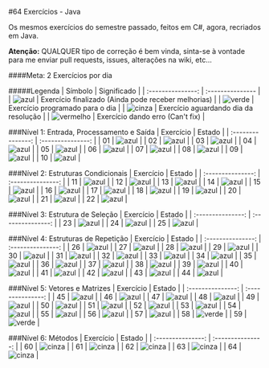 #64 Exercícios - Java


Os mesmos exercícios do semestre passado, feitos em C#, agora, recriados em Java.

**Atenção:** QUALQUER tipo de correção é bem vinda, sinta-se à vontade para me enviar pull requests, issues, alterações na wiki, etc...

####Meta: 2 Exercícios por dia




#####Legenda
| Símbolo  | Significado |
| :---------------: | :--------------- |
| ![azul](https://cloud.githubusercontent.com/assets/5847145'/'6166115/634f3374-b294-11e4-85e2-b5483081ddcf.png) | Exercício finalizado (Ainda pode receber melhorias) |
| ![verde](https://cloud.githubusercontent.com/assets/5847145/6166114/634c06b8-b294-11e4-98f3-bf758d351465.png) | Exercício programado para o dia |
| ![cinza](https://cloud.githubusercontent.com/assets/5847145/6166112/63047c8a-b294-11e4-9333-3071910c11d2.png) | Exercício aguardando dia da resolução |
| ![vermelho](https://cloud.githubusercontent.com/assets/5847145/6166113/6326ad8c-b294-11e4-855d-9095eb7a5f45.png) | Exercício dando erro (Can't fix) |

###Nível 1: Entrada, Processamento e Saída
| Exercício  | Estado |
| :---------------: | :---------------: |
| 01 | ![azul](https://cloud.githubusercontent.com/assets/5847145/6166115/634f3374-b294-11e4-85e2-b5483081ddcf.png) |
| 02 | ![azul](https://cloud.githubusercontent.com/assets/5847145/6166115/634f3374-b294-11e4-85e2-b5483081ddcf.png) |
| 03 | ![azul](https://cloud.githubusercontent.com/assets/5847145/6166115/634f3374-b294-11e4-85e2-b5483081ddcf.png) |
| 04 | ![azul](https://cloud.githubusercontent.com/assets/5847145/6166115/634f3374-b294-11e4-85e2-b5483081ddcf.png) |
| 05 | ![azul](https://cloud.githubusercontent.com/assets/5847145/6166115/634f3374-b294-11e4-85e2-b5483081ddcf.png) |
| 06 | ![azul](https://cloud.githubusercontent.com/assets/5847145/6166115/634f3374-b294-11e4-85e2-b5483081ddcf.png) |
| 07 | ![azul](https://cloud.githubusercontent.com/assets/5847145/6166115/634f3374-b294-11e4-85e2-b5483081ddcf.png) |
| 08 | ![azul](https://cloud.githubusercontent.com/assets/5847145/6166115/634f3374-b294-11e4-85e2-b5483081ddcf.png) |
| 09 | ![azul](https://cloud.githubusercontent.com/assets/5847145/6166115/634f3374-b294-11e4-85e2-b5483081ddcf.png) |
| 10 | ![azul](https://cloud.githubusercontent.com/assets/5847145/6166115/634f3374-b294-11e4-85e2-b5483081ddcf.png) |


###Nível 2: Estruturas Condicionais
| Exercício  | Estado |
| :---------------: | :---------------: |
| 11 | ![azul](https://cloud.githubusercontent.com/assets/5847145/6166115/634f3374-b294-11e4-85e2-b5483081ddcf.png) |
| 12 | ![azul](https://cloud.githubusercontent.com/assets/5847145/6166115/634f3374-b294-11e4-85e2-b5483081ddcf.png) |
| 13 | ![azul](https://cloud.githubusercontent.com/assets/5847145/6166115/634f3374-b294-11e4-85e2-b5483081ddcf.png) |
| 14 | ![azul](https://cloud.githubusercontent.com/assets/5847145/6166115/634f3374-b294-11e4-85e2-b5483081ddcf.png) |
| 15 | ![azul](https://cloud.githubusercontent.com/assets/5847145/6166115/634f3374-b294-11e4-85e2-b5483081ddcf.png) |
| 16 | ![azul](https://cloud.githubusercontent.com/assets/5847145/6166115/634f3374-b294-11e4-85e2-b5483081ddcf.png) |
| 17 | ![azul](https://cloud.githubusercontent.com/assets/5847145/6166115/634f3374-b294-11e4-85e2-b5483081ddcf.png) |
| 18 | ![azul](https://cloud.githubusercontent.com/assets/5847145/6166115/634f3374-b294-11e4-85e2-b5483081ddcf.png) |
| 19 | ![azul](https://cloud.githubusercontent.com/assets/5847145/6166115/634f3374-b294-11e4-85e2-b5483081ddcf.png) |
| 20 | ![azul](https://cloud.githubusercontent.com/assets/5847145/6166115/634f3374-b294-11e4-85e2-b5483081ddcf.png) |
| 21 | ![azul](https://cloud.githubusercontent.com/assets/5847145/6166115/634f3374-b294-11e4-85e2-b5483081ddcf.png) |
| 22 | ![azul](https://cloud.githubusercontent.com/assets/5847145/6166115/634f3374-b294-11e4-85e2-b5483081ddcf.png) |


###Nível 3: Estrutura de Seleção
| Exercício  | Estado |
| :---------------: | :---------------: |
| 23 | ![azul](https://cloud.githubusercontent.com/assets/5847145/6166115/634f3374-b294-11e4-85e2-b5483081ddcf.png) |
| 24 | ![azul](https://cloud.githubusercontent.com/assets/5847145/6166115/634f3374-b294-11e4-85e2-b5483081ddcf.png) |
| 25 | ![azul](https://cloud.githubusercontent.com/assets/5847145/6166115/634f3374-b294-11e4-85e2-b5483081ddcf.png) |


###Nível 4: Estruturas de Repetição
| Exercício  | Estado |
| :---------------: | :---------------: |
| 26 | ![azul](https://cloud.githubusercontent.com/assets/5847145/6166115/634f3374-b294-11e4-85e2-b5483081ddcf.png) |
| 27 | ![azul](https://cloud.githubusercontent.com/assets/5847145/6166115/634f3374-b294-11e4-85e2-b5483081ddcf.png) |
| 28 | ![azul](https://cloud.githubusercontent.com/assets/5847145/6166115/634f3374-b294-11e4-85e2-b5483081ddcf.png) |
| 29 | ![azul](https://cloud.githubusercontent.com/assets/5847145/6166115/634f3374-b294-11e4-85e2-b5483081ddcf.png) |
| 30 | ![azul](https://cloud.githubusercontent.com/assets/5847145/6166115/634f3374-b294-11e4-85e2-b5483081ddcf.png) |
| 31 | ![azul](https://cloud.githubusercontent.com/assets/5847145/6166115/634f3374-b294-11e4-85e2-b5483081ddcf.png) |
| 32 | ![azul](https://cloud.githubusercontent.com/assets/5847145/6166115/634f3374-b294-11e4-85e2-b5483081ddcf.png) |
| 33 | ![azul](https://cloud.githubusercontent.com/assets/5847145/6166115/634f3374-b294-11e4-85e2-b5483081ddcf.png) |
| 34 | ![azul](https://cloud.githubusercontent.com/assets/5847145/6166115/634f3374-b294-11e4-85e2-b5483081ddcf.png) |
| 35 | ![azul](https://cloud.githubusercontent.com/assets/5847145/6166115/634f3374-b294-11e4-85e2-b5483081ddcf.png) |
| 36 | ![azul](https://cloud.githubusercontent.com/assets/5847145/6166115/634f3374-b294-11e4-85e2-b5483081ddcf.png) |
| 37 | ![azul](https://cloud.githubusercontent.com/assets/5847145/6166115/634f3374-b294-11e4-85e2-b5483081ddcf.png) |
| 38 | ![azul](https://cloud.githubusercontent.com/assets/5847145/6166115/634f3374-b294-11e4-85e2-b5483081ddcf.png) |
| 39 | ![azul](https://cloud.githubusercontent.com/assets/5847145/6166115/634f3374-b294-11e4-85e2-b5483081ddcf.png) |
| 40 | ![azul](https://cloud.githubusercontent.com/assets/5847145/6166115/634f3374-b294-11e4-85e2-b5483081ddcf.png) |
| 41 | ![azul](https://cloud.githubusercontent.com/assets/5847145/6166115/634f3374-b294-11e4-85e2-b5483081ddcf.png) |
| 42 | ![azul](https://cloud.githubusercontent.com/assets/5847145/6166115/634f3374-b294-11e4-85e2-b5483081ddcf.png) |
| 43 | ![azul](https://cloud.githubusercontent.com/assets/5847145/6166115/634f3374-b294-11e4-85e2-b5483081ddcf.png) |
| 44 | ![azul](https://cloud.githubusercontent.com/assets/5847145/6166115/634f3374-b294-11e4-85e2-b5483081ddcf.png) |


###Nível 5: Vetores e Matrizes
| Exercício  | Estado |
| :---------------: | :---------------: |
| 45 | ![azul](https://cloud.githubusercontent.com/assets/5847145/6166115/634f3374-b294-11e4-85e2-b5483081ddcf.png) |
| 46 | ![azul](https://cloud.githubusercontent.com/assets/5847145/6166115/634f3374-b294-11e4-85e2-b5483081ddcf.png) |
| 47 | ![azul](https://cloud.githubusercontent.com/assets/5847145/6166115/634f3374-b294-11e4-85e2-b5483081ddcf.png) |
| 48 | ![azul](https://cloud.githubusercontent.com/assets/5847145/6166115/634f3374-b294-11e4-85e2-b5483081ddcf.png) |
| 49 | ![azul](https://cloud.githubusercontent.com/assets/5847145/6166115/634f3374-b294-11e4-85e2-b5483081ddcf.png) |
| 50 | ![azul](https://cloud.githubusercontent.com/assets/5847145/6166115/634f3374-b294-11e4-85e2-b5483081ddcf.png) |
| 51 | ![azul](https://cloud.githubusercontent.com/assets/5847145/6166115/634f3374-b294-11e4-85e2-b5483081ddcf.png) |
| 52 | ![azul](https://cloud.githubusercontent.com/assets/5847145/6166115/634f3374-b294-11e4-85e2-b5483081ddcf.png) |
| 53 | ![azul](https://cloud.githubusercontent.com/assets/5847145/6166115/634f3374-b294-11e4-85e2-b5483081ddcf.png) |
| 54 | ![azul](https://cloud.githubusercontent.com/assets/5847145/6166115/634f3374-b294-11e4-85e2-b5483081ddcf.png) |
| 55 | ![azul](https://cloud.githubusercontent.com/assets/5847145/6166115/634f3374-b294-11e4-85e2-b5483081ddcf.png) |
| 56 | ![azul](https://cloud.githubusercontent.com/assets/5847145/6166115/634f3374-b294-11e4-85e2-b5483081ddcf.png) |
| 57 | ![azul](https://cloud.githubusercontent.com/assets/5847145/6166115/634f3374-b294-11e4-85e2-b5483081ddcf.png) |
| 58 | ![verde](https://cloud.githubusercontent.com/assets/5847145/6166114/634c06b8-b294-11e4-98f3-bf758d351465.png) |
| 59 | ![verde](https://cloud.githubusercontent.com/assets/5847145/6166114/634c06b8-b294-11e4-98f3-bf758d351465.png) |


###Nível 6: Métodos
| Exercício  | Estado |
| :---------------: | :---------------: |
| 60 | ![cinza](https://cloud.githubusercontent.com/assets/5847145/6166112/63047c8a-b294-11e4-9333-3071910c11d2.png) |
| 61 | ![cinza](https://cloud.githubusercontent.com/assets/5847145/6166112/63047c8a-b294-11e4-9333-3071910c11d2.png) |
| 62 | ![cinza](https://cloud.githubusercontent.com/assets/5847145/6166112/63047c8a-b294-11e4-9333-3071910c11d2.png) |
| 63 | ![cinza](https://cloud.githubusercontent.com/assets/5847145/6166112/63047c8a-b294-11e4-9333-3071910c11d2.png) |
| 64 | ![cinza](https://cloud.githubusercontent.com/assets/5847145/6166112/63047c8a-b294-11e4-9333-3071910c11d2.png) |
